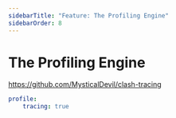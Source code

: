 ```yaml
---
sidebarTitle: "Feature: The Profiling Engine"
sidebarOrder: 8
---
```


# The Profiling Engine

https://github.com/MysticalDevil/clash-tracing

```yaml
profile:
    tracing: true
```
